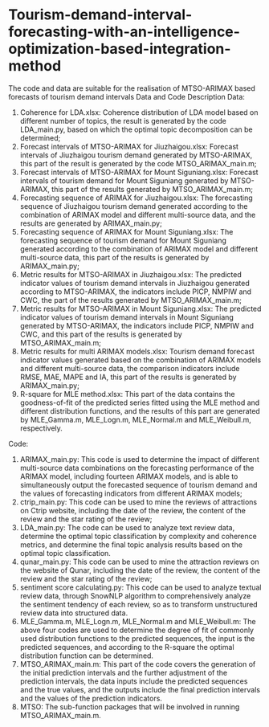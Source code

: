 # Tourism-demand-interval-forecasting-with-an-intelligence-optimization-based-integration-method
The code and data are suitable for the realisation of MTSO-ARIMAX based forecasts of tourism demand intervals
Data and Code Description
Data:
1. Coherence for LDA.xlsx: Coherence distribution of LDA model based on different number of topics, the result is generated by the code LDA_main.py, based on which the optimal topic decomposition can be determined;
2. Forecast intervals of MTSO-ARIMAX for Jiuzhaigou.xlsx: Forecast intervals of Jiuzhaigou tourism demand generated by MTSO-ARIMAX, this part of the result is generated by the code MTSO_ARIMAX_main.m;
3. Forecast intervals of MTSO-ARIMAX for Mount Siguniang.xlsx: Forecast intervals of tourism demand for Mount Siguniang generated by MTSO-ARIMAX, this part of the results generated by MTSO_ARIMAX_main.m;
4. Forecasting sequence of ARIMAX for Jiuzhaigou.xlsx: The forecasting sequence of Jiuzhaigou tourism demand generated according to the combination of ARIMAX model and different multi-source data, and the results are generated by ARIMAX_main.py;
5. Forecasting sequence of ARIMAX for Mount Siguniang.xlsx: The forecasting sequence of tourism demand for Mount Siguniang generated according to the combination of ARIMAX model and different multi-source data, this part of the results is generated by ARIMAX_main.py;
6. Metric results for MTSO-ARIMAX in Jiuzhaigou.xlsx: The predicted indicator values of tourism demand intervals in Jiuzhaigou generated according to MTSO-ARIMAX, the indicators include PICP, NMPIW and CWC, the part of the results generated by MTSO_ARIMAX_main.m;
7. Metric results for MTSO-ARIMAX in Mount Siguniang.xlsx: The predicted indicator values of tourism demand intervals in Mount Siguniang generated by MTSO-ARIMAX, the indicators include PICP, NMPIW and CWC, and this part of the results is generated by MTSO_ARIMAX_main.m;
8. Metric results for multi ARIMAX models.xlsx: Tourism demand forecast indicator values generated based on the combination of ARIMAX models and different multi-source data, the comparison indicators include RMSE, MAE, MAPE and IA, this part of the results is generated by ARIMAX_main.py;
9. R-square for MLE method.xlsx: This part of the data contains the goodness-of-fit of the predicted series fitted using the MLE method and different distribution functions, and the results of this part are generated by MLE_Gamma.m, MLE_Logn.m, MLE_Normal.m and MLE_Weibull.m, respectively.

Code:
1. ARIMAX_main.py: This code is used to determine the impact of different multi-source data combinations on the forecasting performance of the ARIMAX model, including fourteen ARIMAX models, and is able to simultaneously output the forecasted sequence of tourism demand and the values of forecasting indicators from different ARIMAX models;
2. ctrip_main.py: This code can be used to mine the reviews of attractions on Ctrip website, including the date of the review, the content of the review and the star rating of the review;
3. LDA_main.py: The code can be used to analyze text review data, determine the optimal topic classification by complexity and coherence metrics, and determine the final topic analysis results based on the optimal topic classification.
4. qunar_main.py: This code can be used to mine the attraction reviews on the website of Qunar, including the date of the review, the content of the review and the star rating of the review;
5. sentiment score calculating.py: This code can be used to analyze textual review data, through SnowNLP algorithm to comprehensively analyze the sentiment tendency of each review, so as to transform unstructured review data into structured data.
6. MLE_Gamma.m, MLE_Logn.m, MLE_Normal.m and MLE_Weibull.m: The above four codes are used to determine the degree of fit of commonly used distribution functions to the predicted sequences, the input is the predicted sequences, and according to the R-square the optimal distribution function can be determined.
7. MTSO_ARIMAX_main.m: This part of the code covers the generation of the initial prediction intervals and the further adjustment of the prediction intervals, the data inputs include the predicted sequences and the true values, and the outputs include the final prediction intervals and the values of the prediction indicators.
8. MTSO: The sub-function packages that will be involved in running MTSO_ARIMAX_main.m.
